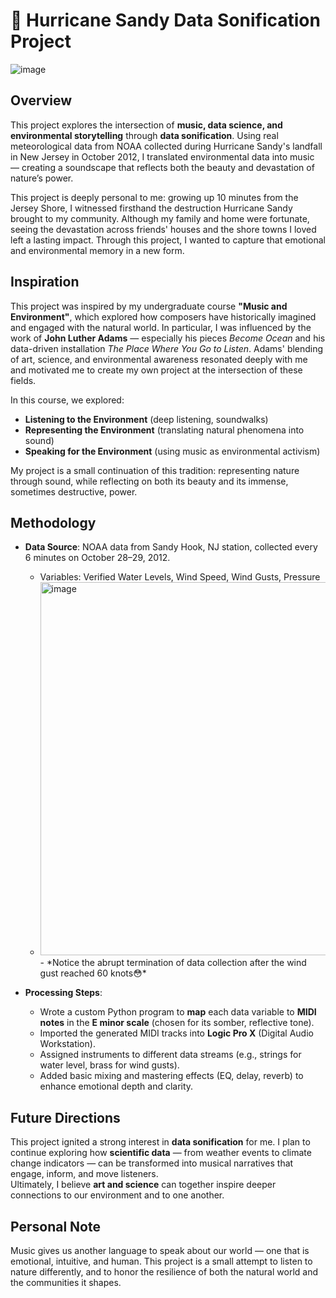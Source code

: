 # 🌊 Hurricane Sandy Data Sonification Project
![image](https://github.com/user-attachments/assets/bd54872d-a6f4-4631-8306-71087dbd622e)

## Overview

This project explores the intersection of **music, data science, and environmental storytelling** through **data sonification**. Using real meteorological data from NOAA collected during Hurricane Sandy's landfall in New Jersey in October 2012, I translated environmental data into music — creating a soundscape that reflects both the beauty and devastation of nature’s power.

This project is deeply personal to me: growing up 10 minutes from the Jersey Shore, I witnessed firsthand the destruction Hurricane Sandy brought to my community. Although my family and home were fortunate, seeing the devastation across friends' houses and the shore towns I loved left a lasting impact. Through this project, I wanted to capture that emotional and environmental memory in a new form.

## Inspiration

This project was inspired by my undergraduate course **"Music and Environment"**, which explored how composers have historically imagined and engaged with the natural world. In particular, I was influenced by the work of **John Luther Adams** — especially his pieces *Become Ocean* and his data-driven installation *The Place Where You Go to Listen*. Adams' blending of art, science, and environmental awareness resonated deeply with me and motivated me to create my own project at the intersection of these fields.

In this course, we explored:
- **Listening to the Environment** (deep listening, soundwalks)
- **Representing the Environment** (translating natural phenomena into sound)
- **Speaking for the Environment** (using music as environmental activism)

My project is a small continuation of this tradition: representing nature through sound, while reflecting on both its beauty and its immense, sometimes destructive, power.

## Methodology

- **Data Source**: NOAA data from Sandy Hook, NJ station, collected every 6 minutes on October 28–29, 2012.  
  - Variables: Verified Water Levels, Wind Speed, Wind Gusts, Pressure
  - <img width="597" alt="image" src="https://github.com/user-attachments/assets/57eb9822-a4c6-4f5a-839f-4d665217667a" />
    - *Notice the abrupt termination of data collection after the wind gust reached 60 knots😳*

- **Processing Steps**:
  - Wrote a custom Python program to **map** each data variable to **MIDI notes** in the **E minor scale** (chosen for its somber, reflective tone).
  - Imported the generated MIDI tracks into **Logic Pro X** (Digital Audio Workstation).
  - Assigned instruments to different data streams (e.g., strings for water level, brass for wind gusts).
  - Added basic mixing and mastering effects (EQ, delay, reverb) to enhance emotional depth and clarity.

## Future Directions

This project ignited a strong interest in **data sonification** for me. I plan to continue exploring how **scientific data** — from weather events to climate change indicators — can be transformed into musical narratives that engage, inform, and move listeners.  
Ultimately, I believe **art and science** can together inspire deeper connections to our environment and to one another.

## Personal Note

Music gives us another language to speak about our world — one that is emotional, intuitive, and human. This project is a small attempt to listen to nature differently, and to honor the resilience of both the natural world and the communities it shapes.
